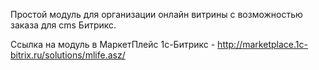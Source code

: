 Простой модуль для организации онлайн витрины с возможностью заказа для cms Битрикс.

Ссылка на модуль в МаркетПлейс 1с-Битрикс - http://marketplace.1c-bitrix.ru/solutions/mlife.asz/